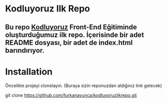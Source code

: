 # Kodluyoruz Ilk Repo

Bu repo [Kodluyoruz](https://https://kodluyoruz.org) Front-End Eğitiminde oluşturduğumuz ilk repo. İçerisinde bir adet README dosyası, bir adet de index.html barındırıyor.
---

# Installation

Öncelikle projeyi clonelayın. (Buraya sizin reponuzdan aldığınız link gelecek)

git clone https://github.com/furkanavunca/kodluyoruzilkrepo.git
